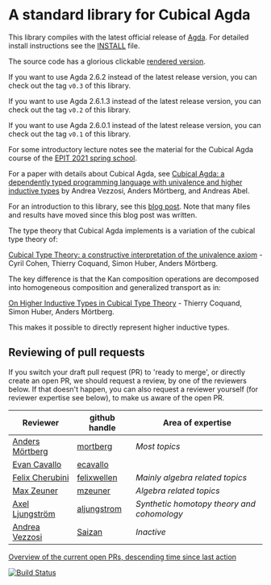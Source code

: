 A standard library for Cubical Agda
===================================

This library compiles with the latest official release of
[Agda](https://github.com/agda/agda/). For detailed install
instructions see the
[INSTALL](https://github.com/agda/cubical/blob/master/INSTALL.md)
file.

The source code has a glorious clickable [rendered version](https://agda.github.io/cubical/Cubical.README.html).

If you want to use Agda 2.6.2 instead of the latest release version, you
can check out the tag `v0.3` of this library.

If you want to use Agda 2.6.1.3 instead of the latest release version, you
can check out the tag `v0.2` of this library.

If you want to use Agda 2.6.0.1 instead of the latest release version, you
can check out the tag `v0.1` of this library.

For some introductory lecture notes see the material for the Cubical Agda course
of the [EPIT 2021 spring school](https://github.com/HoTT/EPIT-2020/blob/main/04-cubical-type-theory/).

For a paper with details about Cubical Agda, see [Cubical Agda: a dependently typed
programming language with univalence and higher inductive
types](https://dl.acm.org/doi/10.1145/3341691) by Andrea Vezzosi, Anders
Mörtberg, and Andreas Abel.

For an introduction to this library, see this [blog
post](https://homotopytypetheory.org/2018/12/06/cubical-agda/). Note that many
files and results have moved since this blog post was written.

The type theory that Cubical Agda implements is a variation of the
cubical type theory of:

[Cubical Type Theory: a constructive interpretation of the univalence
axiom](https://arxiv.org/abs/1611.02108) - Cyril Cohen, Thierry
Coquand, Simon Huber, Anders Mörtberg.


The key difference is that the Kan composition operations are
decomposed into homogeneous composition and generalized transport as
in:

[On Higher Inductive Types in Cubical Type
Theory](https://arxiv.org/abs/1802.01170) - Thierry Coquand, Simon
Huber, Anders Mörtberg.

This makes it possible to directly represent higher inductive types.


Reviewing of pull requests
--------------------------
If you switch your draft pull request (PR) to 'ready to merge',
or directly create an open PR,
we should request a review, by one of the reviewers below.
If that doesn't happen, you can also request a reviewer yourself (for reviewer expertise see below),
to make us aware of the open PR.

| Reviewer                                                                | github handle | Area of expertise                           |
|-------------------------------------------------------------------------|---------------|---------------------------------------------|
| [Anders Mörtberg](https://staff.math.su.se/anders.mortberg/)            | [mortberg](https://github.com/mortberg) | *Most topics*  |
| [Evan Cavallo](https://staff.math.su.se/evan.cavallo/)                  | [ecavallo](https://github.com/ecavallo) |                |
| [Felix Cherubini](https://felix-cherubini.de)                           | [felixwellen](https://github.com/felixwellen) | *Mainly algebra related topics* |
| [Max Zeuner](https://www.su.se/english/profiles/maze1512-1.450461)      | [mzeuner](https://github.com/mzeuner) | *Algebra related topics*                   |
| [Axel Ljungström](https://www.su.se/english/profiles/axlj4439-1.450268) | [aljungstrom](https://github.com/aljungstrom) | *Synthetic homotopy theory and cohomology* |
| [Andrea Vezzosi](http://saizan.github.io/)                              | [Saizan](https://github.com/Saizan)   | *Inactive*                                 |

[Overview of the current open PRs, descending time since last action](https://github.com/agda/cubical/pulls?q=is%3Apr+is%3Aopen+sort%3Aupdated-asc+draft%3Afalse)

[![Build Status](https://travis-ci.org/agda/cubical.svg?branch=master)](https://travis-ci.org/agda/cubical)

